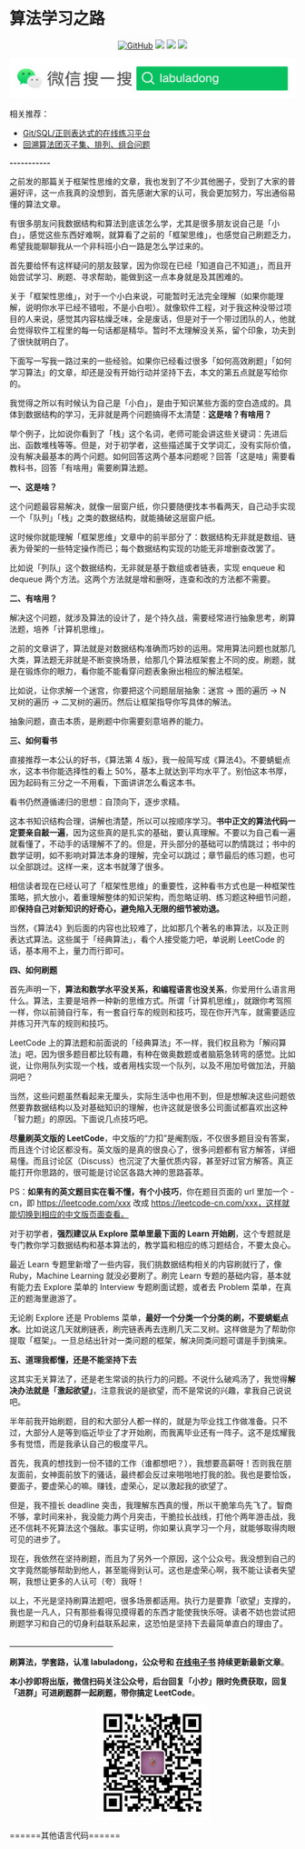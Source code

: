 # 算法学习之路


<p align='center'>
<a href="https://github.com/labuladong/fucking-algorithm" target="view_window"><img alt="GitHub" src="https://img.shields.io/github/stars/labuladong/fucking-algorithm?label=Stars&style=flat-square&logo=GitHub"></a>
<a href="https://www.zhihu.com/people/labuladong"><img src="https://img.shields.io/badge/%E7%9F%A5%E4%B9%8E-@labuladong-000000.svg?style=flat-square&logo=Zhihu"></a>
<a href="https://i.loli.net/2020/10/10/MhRTyUKfXZOlQYN.jpg"><img src="https://img.shields.io/badge/公众号-@labuladong-000000.svg?style=flat-square&logo=WeChat"></a>
<a href="https://space.bilibili.com/14089380"><img src="https://img.shields.io/badge/B站-@labuladong-000000.svg?style=flat-square&logo=Bilibili"></a>
</p>

![](../pictures/souyisou.png)

相关推荐：
  * [Git/SQL/正则表达式的在线练习平台](https://labuladong.gitee.io/algo/)
  * [回溯算法团灭子集、排列、组合问题](https://labuladong.gitee.io/algo/)

**-----------**

之前发的那篇关于框架性思维的文章，我也发到了不少其他圈子，受到了大家的普遍好评，这一点我真的没想到，首先感谢大家的认可，我会更加努力，写出通俗易懂的算法文章。

有很多朋友问我数据结构和算法到底该怎么学，尤其是很多朋友说自己是「小白」，感觉这些东西好难啊，就算看了之前的「框架思维」，也感觉自己刷题乏力，希望我能聊聊我从一个非科班小白一路是怎么学过来的。

首先要给怀有这样疑问的朋友鼓掌，因为你现在已经「知道自己不知道」，而且开始尝试学习、刷题、寻求帮助，能做到这一点本身就是及其困难的。

关于「框架性思维」，对于一个小白来说，可能暂时无法完全理解（如果你能理解，说明你水平已经不错啦，不是小白啦）。就像软件工程，对于我这种没带过项目的人来说，感觉其内容枯燥乏味，全是废话，但是对于一个带过团队的人，他就会觉得软件工程里的每一句话都是精华。暂时不太理解没关系，留个印象，功夫到了很快就明白了。

下面写一写我一路过来的一些经验。如果你已经看过很多「如何高效刷题」「如何学习算法」的文章，却还是没有开始行动并坚持下去，本文的第五点就是写给你的。

我觉得之所以有时候认为自己是「小白」，是由于知识某些方面的空白造成的。具体到数据结构的学习，无非就是两个问题搞得不太清楚：**这是啥？有啥用？**

举个例子，比如说你看到了「栈」这个名词，老师可能会讲这些关键词：先进后出、函数堆栈等等。但是，对于初学者，这些描述属于文学词汇，没有实际价值，没有解决最基本的两个问题。如何回答这两个基本问题呢？回答「这是啥」需要看教科书，回答「有啥用」需要刷算法题。

**一、这是啥？**

这个问题最容易解决，就像一层窗户纸，你只要随便找本书看两天，自己动手实现一个「队列」「栈」之类的数据结构，就能捅破这层窗户纸。

这时候你就能理解「框架思维」文章中的前半部分了：数据结构无非就是数组、链表为骨架的一些特定操作而已；每个数据结构实现的功能无非增删查改罢了。

比如说「列队」这个数据结构，无非就是基于数组或者链表，实现 enqueue 和 dequeue 两个方法。这两个方法就是增和删呀，连查和改的方法都不需要。

**二、有啥用？**

解决这个问题，就涉及算法的设计了，是个持久战，需要经常进行抽象思考，刷算法题，培养「计算机思维」。

之前的文章讲了，算法就是对数据结构准确而巧妙的运用。常用算法问题也就那几大类，算法题无非就是不断变换场景，给那几个算法框架套上不同的皮。刷题，就是在锻炼你的眼力，看你能不能看穿问题表象揪出相应的解法框架。

比如说，让你求解一个迷宫，你要把这个问题层层抽象：迷宫 -> 图的遍历 -> N 叉树的遍历 -> 二叉树的遍历。然后让框架指导你写具体的解法。

抽象问题，直击本质，是刷题中你需要刻意培养的能力。

**三、如何看书**

直接推荐一本公认的好书，《算法第 4 版》，我一般简写成《算法4》。不要蜻蜓点水，这本书你能选择性的看上 50%，基本上就达到平均水平了。别怕这本书厚，因为起码有三分之一不用看，下面讲讲怎么看这本书。

看书仍然遵循递归的思想：自顶向下，逐步求精。

这本书知识结构合理，讲解也清楚，所以可以按顺序学习。**书中正文的算法代码一定要亲自敲一遍**，因为这些真的是扎实的基础，要认真理解。不要以为自己看一遍就看懂了，不动手的话理解不了的。但是，开头部分的基础可以酌情跳过；书中的数学证明，如不影响对算法本身的理解，完全可以跳过；章节最后的练习题，也可以全部跳过。这样一来，这本书就薄了很多。

相信读者现在已经认可了「框架性思维」的重要性，这种看书方式也是一种框架性策略，抓大放小，着重理解整体的知识架构，而忽略证明、练习题这种细节问题，即**保持自己对新知识的好奇心，避免陷入无限的细节被劝退。**

当然，《算法4》到后面的内容也比较难了，比如那几个著名的串算法，以及正则表达式算法。这些属于「经典算法」，看个人接受能力吧，单说刷 LeetCode 的话，基本用不上，量力而行即可。

**四、如何刷题**

首先声明一下，**算法和数学水平没关系，和编程语言也没关系**，你爱用什么语言用什么。算法，主要是培养一种新的思维方式。所谓「计算机思维」，就跟你考驾照一样，你以前骑自行车，有一套自行车的规则和技巧，现在你开汽车，就需要适应并练习开汽车的规则和技巧。

LeetCode 上的算法题和前面说的「经典算法」不一样，我们权且称为「解闷算法」吧，因为很多题目都比较有趣，有种在做奥数题或者脑筋急转弯的感觉。比如说，让你用队列实现一个栈，或者用栈实现一个队列，以及不用加号做加法，开脑洞吧？

当然，这些问题虽然看起来无厘头，实际生活中也用不到，但是想解决这些问题依然要靠数据结构以及对基础知识的理解，也许这就是很多公司面试都喜欢出这种「智力题」的原因。下面说几点技巧吧。

**尽量刷英文版的 LeetCode**，中文版的“力扣”是阉割版，不仅很多题目没有答案，而且连个讨论区都没有。英文版的是真的很良心了，很多问题都有官方解答，详细易懂。而且讨论区（Discuss）也沉淀了大量优质内容，甚至好过官方解答。真正能打开你思路的，很可能是讨论区各路大神的思路荟萃。

PS：**如果有的英文题目实在看不懂，有个小技巧**，你在题目页面的 url 里加一个 -cn，即 https://leetcode.com/xxx 改成 https://leetcode-cn.com/xxx，这样就能切换到相应的中文版页面查看。

对于初学者，**强烈建议从 Explore 菜单里最下面的 Learn 开始刷**，这个专题就是专门教你学习数据结构和基本算法的，教学篇和相应的练习题结合，不要太良心。

最近 Learn 专题里新增了一些内容，我们挑数据结构相关的内容刷就行了，像 Ruby，Machine Learning 就没必要刷了。刷完 Learn 专题的基础内容，基本就有能力去 Explore 菜单的 Interview 专题刷面试题，或者去 Problem 菜单，在真正的题海里遨游了。

无论刷 Explore 还是 Problems 菜单，**最好一个分类一个分类的刷，不要蜻蜓点水**。比如说这几天就刷链表，刷完链表再去连刷几天二叉树。这样做是为了帮助你提取「框架」。一旦总结出针对一类问题的框架，解决同类问题可谓是手到擒来。

**五、道理我都懂，还是不能坚持下去**

这其实无关算法了，还是老生常谈的执行力的问题。不说什么破鸡汤了，我觉得**解决办法就是「激起欲望」**，注意我说的是欲望，而不是常说的兴趣，拿我自己说说吧。

半年前我开始刷题，目的和大部分人都一样的，就是为毕业找工作做准备。只不过，大部分人是等到临近毕业了才开始刷，而我离毕业还有一阵子。这不是炫耀我多有觉悟，而是我承认自己的极度平凡。

首先，我真的想找到一份不错的工作（谁都想吧？），我想要高薪呀！否则我在朋友面前，女神面前放下的骚话，最终都会反过来啪啪地打我的脸。我也是要恰饭，要面子，要虚荣心的嘛。赚钱，虚荣心，足以激起我的欲望了。

但是，我不擅长 deadline 突击，我理解东西真的慢，所以干脆笨鸟先飞了。智商不够，拿时间来补，我没能力两个月突击，干脆拉长战线，打他个两年游击战，我还不信耗不死算法这个强敌。事实证明，你如果认真学习一个月，就能够取得肉眼可见的进步了。

现在，我依然在坚持刷题，而且为了另外一个原因，这个公众号。我没想到自己的文字竟然能够帮助到他人，甚至能得到认可。这也是虚荣心啊，我不能让读者失望啊，我想让更多的人认可（夸）我呀！

以上，不光是坚持刷算法题吧，很多场景都适用。执行力是要靠「欲望」支撑的，我也是一凡人，只有那些看得见摸得着的东西才能使我快乐呀。读者不妨也尝试把刷题学习和自己的切身利益联系起来，这恐怕是坚持下去最简单直白的理由了。



**＿＿＿＿＿＿＿＿＿＿＿＿＿**

**刷算法，学套路，认准 labuladong，公众号和 [在线电子书](https://labuladong.gitee.io/algo/) 持续更新最新文章**。

**本小抄即将出版，微信扫码关注公众号，后台回复「小抄」限时免费获取，回复「进群」可进刷题群一起刷题，带你搞定 LeetCode**。

<p align='center'>
<img src="../pictures/qrcode.jpg" width=200 >
</p>

======其他语言代码======